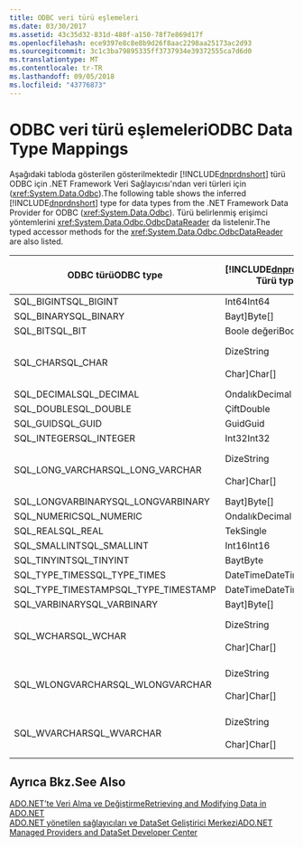 ```yaml
---
title: ODBC veri türü eşlemeleri
ms.date: 03/30/2017
ms.assetid: 43c35d32-831d-480f-a150-78f7e869d17f
ms.openlocfilehash: ece9397e8c8e8b9d26f8aac2298aa25173ac2d93
ms.sourcegitcommit: 3c1c3ba79895335ff3737934e39372555ca7d6d0
ms.translationtype: MT
ms.contentlocale: tr-TR
ms.lasthandoff: 09/05/2018
ms.locfileid: "43776873"
---
```

# <a name="odbc-data-type-mappings"></a><span data-ttu-id="47e56-102">ODBC veri türü eşlemeleri</span><span class="sxs-lookup"><span data-stu-id="47e56-102">ODBC Data Type Mappings</span></span>
<span data-ttu-id="47e56-103">Aşağıdaki tabloda gösterilen gösterilmektedir [!INCLUDE[dnprdnshort](../../../../includes/dnprdnshort-md.md)] türü ODBC için .NET Framework Veri Sağlayıcısı'ndan veri türleri için (<xref:System.Data.Odbc>).</span><span class="sxs-lookup"><span data-stu-id="47e56-103">The following table shows the inferred [!INCLUDE[dnprdnshort](../../../../includes/dnprdnshort-md.md)] type for data types from the .NET Framework Data Provider for ODBC (<xref:System.Data.Odbc>).</span></span> <span data-ttu-id="47e56-104">Türü belirlenmiş erişimci yöntemlerini <xref:System.Data.Odbc.OdbcDataReader> da listelenir.</span><span class="sxs-lookup"><span data-stu-id="47e56-104">The typed accessor methods for the <xref:System.Data.Odbc.OdbcDataReader> are also listed.</span></span>  
  
|<span data-ttu-id="47e56-105">ODBC türü</span><span class="sxs-lookup"><span data-stu-id="47e56-105">ODBC type</span></span>|[!INCLUDE[dnprdnshort](../../../../includes/dnprdnshort-md.md)]<span data-ttu-id="47e56-106"> Türü</span><span class="sxs-lookup"><span data-stu-id="47e56-106"> type</span></span>|[!INCLUDE[dnprdnshort](../../../../includes/dnprdnshort-md.md)]<span data-ttu-id="47e56-107"> türü belirlenmiş erişimcisi</span><span class="sxs-lookup"><span data-stu-id="47e56-107"> typed accessor</span></span>|  
|---------------|----------------------------------------------------------------------|--------------------------------------------------------------------------------|  
|<span data-ttu-id="47e56-108">SQL_BIGINT</span><span class="sxs-lookup"><span data-stu-id="47e56-108">SQL_BIGINT</span></span>|<span data-ttu-id="47e56-109">Int64</span><span class="sxs-lookup"><span data-stu-id="47e56-109">Int64</span></span>|<span data-ttu-id="47e56-110">GetInt64()</span><span class="sxs-lookup"><span data-stu-id="47e56-110">GetInt64()</span></span>|  
|<span data-ttu-id="47e56-111">SQL_BINARY</span><span class="sxs-lookup"><span data-stu-id="47e56-111">SQL_BINARY</span></span>|<span data-ttu-id="47e56-112">Bayt]</span><span class="sxs-lookup"><span data-stu-id="47e56-112">Byte[]</span></span>|<span data-ttu-id="47e56-113">GetBytes()</span><span class="sxs-lookup"><span data-stu-id="47e56-113">GetBytes()</span></span>|  
|<span data-ttu-id="47e56-114">SQL_BIT</span><span class="sxs-lookup"><span data-stu-id="47e56-114">SQL_BIT</span></span>|<span data-ttu-id="47e56-115">Boole değeri</span><span class="sxs-lookup"><span data-stu-id="47e56-115">Boolean</span></span>|<span data-ttu-id="47e56-116">GetBoolean()</span><span class="sxs-lookup"><span data-stu-id="47e56-116">GetBoolean()</span></span>|  
|<span data-ttu-id="47e56-117">SQL_CHAR</span><span class="sxs-lookup"><span data-stu-id="47e56-117">SQL_CHAR</span></span>|<span data-ttu-id="47e56-118">Dize</span><span class="sxs-lookup"><span data-stu-id="47e56-118">String</span></span><br /><br /> <span data-ttu-id="47e56-119">Char]</span><span class="sxs-lookup"><span data-stu-id="47e56-119">Char[]</span></span>|<span data-ttu-id="47e56-120">GetString() yöntemini kullanarak</span><span class="sxs-lookup"><span data-stu-id="47e56-120">GetString()</span></span><br /><br /> <span data-ttu-id="47e56-121">GetChars()</span><span class="sxs-lookup"><span data-stu-id="47e56-121">GetChars()</span></span>|  
|<span data-ttu-id="47e56-122">SQL_DECIMAL</span><span class="sxs-lookup"><span data-stu-id="47e56-122">SQL_DECIMAL</span></span>|<span data-ttu-id="47e56-123">Ondalık</span><span class="sxs-lookup"><span data-stu-id="47e56-123">Decimal</span></span>|<span data-ttu-id="47e56-124">GetDecimal()</span><span class="sxs-lookup"><span data-stu-id="47e56-124">GetDecimal()</span></span>|  
|<span data-ttu-id="47e56-125">SQL_DOUBLE</span><span class="sxs-lookup"><span data-stu-id="47e56-125">SQL_DOUBLE</span></span>|<span data-ttu-id="47e56-126">Çift</span><span class="sxs-lookup"><span data-stu-id="47e56-126">Double</span></span>|<span data-ttu-id="47e56-127">GetDouble()</span><span class="sxs-lookup"><span data-stu-id="47e56-127">GetDouble()</span></span>|  
|<span data-ttu-id="47e56-128">SQL_GUID</span><span class="sxs-lookup"><span data-stu-id="47e56-128">SQL_GUID</span></span>|<span data-ttu-id="47e56-129">Guid</span><span class="sxs-lookup"><span data-stu-id="47e56-129">Guid</span></span>|<span data-ttu-id="47e56-130">GetGuid()</span><span class="sxs-lookup"><span data-stu-id="47e56-130">GetGuid()</span></span>|  
|<span data-ttu-id="47e56-131">SQL_INTEGER</span><span class="sxs-lookup"><span data-stu-id="47e56-131">SQL_INTEGER</span></span>|<span data-ttu-id="47e56-132">Int32</span><span class="sxs-lookup"><span data-stu-id="47e56-132">Int32</span></span>|<span data-ttu-id="47e56-133">GetInt32()</span><span class="sxs-lookup"><span data-stu-id="47e56-133">GetInt32()</span></span>|  
|<span data-ttu-id="47e56-134">SQL_LONG_VARCHAR</span><span class="sxs-lookup"><span data-stu-id="47e56-134">SQL_LONG_VARCHAR</span></span>|<span data-ttu-id="47e56-135">Dize</span><span class="sxs-lookup"><span data-stu-id="47e56-135">String</span></span><br /><br /> <span data-ttu-id="47e56-136">Char]</span><span class="sxs-lookup"><span data-stu-id="47e56-136">Char[]</span></span>|<span data-ttu-id="47e56-137">GetString() yöntemini kullanarak</span><span class="sxs-lookup"><span data-stu-id="47e56-137">GetString()</span></span><br /><br /> <span data-ttu-id="47e56-138">GetChars()</span><span class="sxs-lookup"><span data-stu-id="47e56-138">GetChars()</span></span>|  
|<span data-ttu-id="47e56-139">SQL_LONGVARBINARY</span><span class="sxs-lookup"><span data-stu-id="47e56-139">SQL_LONGVARBINARY</span></span>|<span data-ttu-id="47e56-140">Bayt]</span><span class="sxs-lookup"><span data-stu-id="47e56-140">Byte[]</span></span>|<span data-ttu-id="47e56-141">GetBytes()</span><span class="sxs-lookup"><span data-stu-id="47e56-141">GetBytes()</span></span>|  
|<span data-ttu-id="47e56-142">SQL_NUMERIC</span><span class="sxs-lookup"><span data-stu-id="47e56-142">SQL_NUMERIC</span></span>|<span data-ttu-id="47e56-143">Ondalık</span><span class="sxs-lookup"><span data-stu-id="47e56-143">Decimal</span></span>|<span data-ttu-id="47e56-144">GetDecimal()</span><span class="sxs-lookup"><span data-stu-id="47e56-144">GetDecimal()</span></span>|  
|<span data-ttu-id="47e56-145">SQL_REAL</span><span class="sxs-lookup"><span data-stu-id="47e56-145">SQL_REAL</span></span>|<span data-ttu-id="47e56-146">Tek</span><span class="sxs-lookup"><span data-stu-id="47e56-146">Single</span></span>|<span data-ttu-id="47e56-147">GetFloat()</span><span class="sxs-lookup"><span data-stu-id="47e56-147">GetFloat()</span></span>|  
|<span data-ttu-id="47e56-148">SQL_SMALLINT</span><span class="sxs-lookup"><span data-stu-id="47e56-148">SQL_SMALLINT</span></span>|<span data-ttu-id="47e56-149">Int16</span><span class="sxs-lookup"><span data-stu-id="47e56-149">Int16</span></span>|<span data-ttu-id="47e56-150">GetInt16()</span><span class="sxs-lookup"><span data-stu-id="47e56-150">GetInt16()</span></span>|  
|<span data-ttu-id="47e56-151">SQL_TINYINT</span><span class="sxs-lookup"><span data-stu-id="47e56-151">SQL_TINYINT</span></span>|<span data-ttu-id="47e56-152">Bayt</span><span class="sxs-lookup"><span data-stu-id="47e56-152">Byte</span></span>|<span data-ttu-id="47e56-153">GetByte()</span><span class="sxs-lookup"><span data-stu-id="47e56-153">GetByte()</span></span>|  
|<span data-ttu-id="47e56-154">SQL_TYPE_TIMES</span><span class="sxs-lookup"><span data-stu-id="47e56-154">SQL_TYPE_TIMES</span></span>|<span data-ttu-id="47e56-155">DateTime</span><span class="sxs-lookup"><span data-stu-id="47e56-155">DateTime</span></span>|<span data-ttu-id="47e56-156">GetDateTime()</span><span class="sxs-lookup"><span data-stu-id="47e56-156">GetDateTime()</span></span>|  
|<span data-ttu-id="47e56-157">SQL_TYPE_TIMESTAMP</span><span class="sxs-lookup"><span data-stu-id="47e56-157">SQL_TYPE_TIMESTAMP</span></span>|<span data-ttu-id="47e56-158">DateTime</span><span class="sxs-lookup"><span data-stu-id="47e56-158">DateTime</span></span>|<span data-ttu-id="47e56-159">GetDateTime()</span><span class="sxs-lookup"><span data-stu-id="47e56-159">GetDateTime()</span></span>|  
|<span data-ttu-id="47e56-160">SQL_VARBINARY</span><span class="sxs-lookup"><span data-stu-id="47e56-160">SQL_VARBINARY</span></span>|<span data-ttu-id="47e56-161">Bayt]</span><span class="sxs-lookup"><span data-stu-id="47e56-161">Byte[]</span></span>|<span data-ttu-id="47e56-162">GetBytes()</span><span class="sxs-lookup"><span data-stu-id="47e56-162">GetBytes()</span></span>|  
|<span data-ttu-id="47e56-163">SQL_WCHAR</span><span class="sxs-lookup"><span data-stu-id="47e56-163">SQL_WCHAR</span></span>|<span data-ttu-id="47e56-164">Dize</span><span class="sxs-lookup"><span data-stu-id="47e56-164">String</span></span><br /><br /> <span data-ttu-id="47e56-165">Char]</span><span class="sxs-lookup"><span data-stu-id="47e56-165">Char[]</span></span>|<span data-ttu-id="47e56-166">GetString() yöntemini kullanarak</span><span class="sxs-lookup"><span data-stu-id="47e56-166">GetString()</span></span><br /><br /> <span data-ttu-id="47e56-167">GetChars()</span><span class="sxs-lookup"><span data-stu-id="47e56-167">GetChars()</span></span>|  
|<span data-ttu-id="47e56-168">SQL_WLONGVARCHAR</span><span class="sxs-lookup"><span data-stu-id="47e56-168">SQL_WLONGVARCHAR</span></span>|<span data-ttu-id="47e56-169">Dize</span><span class="sxs-lookup"><span data-stu-id="47e56-169">String</span></span><br /><br /> <span data-ttu-id="47e56-170">Char]</span><span class="sxs-lookup"><span data-stu-id="47e56-170">Char[]</span></span>|<span data-ttu-id="47e56-171">GetString() yöntemini kullanarak</span><span class="sxs-lookup"><span data-stu-id="47e56-171">GetString()</span></span><br /><br /> <span data-ttu-id="47e56-172">GetChars()</span><span class="sxs-lookup"><span data-stu-id="47e56-172">GetChars()</span></span>|  
|<span data-ttu-id="47e56-173">SQL_WVARCHAR</span><span class="sxs-lookup"><span data-stu-id="47e56-173">SQL_WVARCHAR</span></span>|<span data-ttu-id="47e56-174">Dize</span><span class="sxs-lookup"><span data-stu-id="47e56-174">String</span></span><br /><br /> <span data-ttu-id="47e56-175">Char]</span><span class="sxs-lookup"><span data-stu-id="47e56-175">Char[]</span></span>|<span data-ttu-id="47e56-176">GetString() yöntemini kullanarak</span><span class="sxs-lookup"><span data-stu-id="47e56-176">GetString()</span></span><br /><br /> <span data-ttu-id="47e56-177">GetChars()</span><span class="sxs-lookup"><span data-stu-id="47e56-177">GetChars()</span></span>|  
  
## <a name="see-also"></a><span data-ttu-id="47e56-178">Ayrıca Bkz.</span><span class="sxs-lookup"><span data-stu-id="47e56-178">See Also</span></span>  
 [<span data-ttu-id="47e56-179">ADO.NET’te Veri Alma ve Değiştirme</span><span class="sxs-lookup"><span data-stu-id="47e56-179">Retrieving and Modifying Data in ADO.NET</span></span>](../../../../docs/framework/data/adonet/retrieving-and-modifying-data.md)  
 [<span data-ttu-id="47e56-180">ADO.NET yönetilen sağlayıcıları ve DataSet Geliştirici Merkezi</span><span class="sxs-lookup"><span data-stu-id="47e56-180">ADO.NET Managed Providers and DataSet Developer Center</span></span>](https://go.microsoft.com/fwlink/?LinkId=217917)
